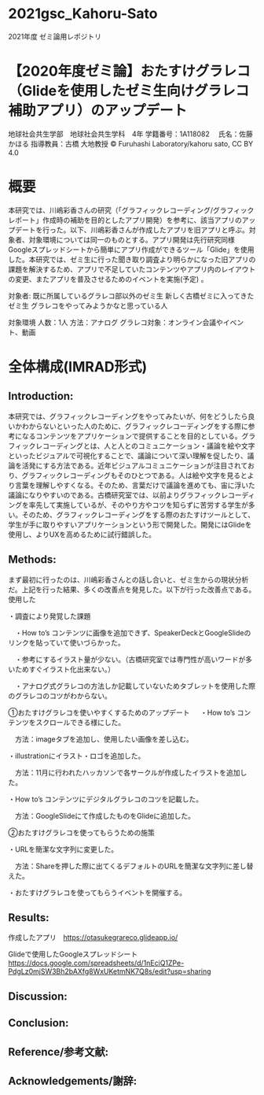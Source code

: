 # 2021gsc_Kahoru-Sato
2021年度 ゼミ論用レポジトリ

# 【2020年度ゼミ論】おたすけグラレコ（Glideを使用したゼミ生向けグラレコ補助アプリ）のアップデート


地球社会共生学部　地球社会共生学科　4年
学籍番号：1A118082 　氏名：佐藤かほる
指導教員：古橋 大地教授
© Furuhashi Laboratory/kahoru sato, CC BY 4.0

# 概要
本研究では、川嶋彩香さんの研究（「グラフィックレコーディング/グラフィックレポート」作成時の補助を目的としたアプリ開発）を参考に、該当アプリのアップデートを行った。以下、川嶋彩香さんが作成したアプリを旧アプリと呼ぶ。対象者、対象環境については同一のものとする。アプリ開発は先行研究同様Googleスプレッドシートから簡単にアプリ作成ができるツール「Glide」を使用した。本研究では、ゼミ生に行った聞き取り調査より明らかになった旧アプリの課題を解決するため、アプリで不足していたコンテンツやアプリ内のレイアウトの変更、またアプリを普及させるためのイベントを実施(予定)
。
 
 
対象者:
既に所属しているグラレコ部以外のゼミ生
新しく古橋ゼミに入ってきたゼミ生
グラレコをやってみようかなと思っている人

対象環境
人数：1人
方法：アナログ
グラレコ対象：オンライン会議やイベント、動画

# 全体構成(IMRAD形式)

## Introduction:
本研究では、グラフィックレコーディングをやってみたいが、何をどうしたら良いかわからないといった人のために、グラフィックレコーディングをする際に参考になるコンテンツをアプリケーションで提供することを目的としている。グラフィックレコーディングとは、人と人とのコミュニケーション・議論を絵や文字といったビジュアルで可視化することで、議論について深い理解を促したり、議論を活発にする方法である。近年ビジュアルコミュニケーションが注目されており、グラフィックレコーディングもそのひとつである。人は絵や文字を見るとより言葉を理解しやすくなる。そのため、言葉だけで議論を進めても、宙に浮いた議論になりやすいのである。古橋研究室では、以前よりグラフィックレコーディングを率先して実施しているが、そのやり方やコツを知らずに苦労する学生が多い。そのため、グラフィックレコーディングをする際のおたすけツールとして、学生が手に取りやすいアプリケーションという形で開発した。開発にはGlideを使用し、よりUXを高めるために試行錯誤した。

## Methods:
まず最初に行ったのは、川嶋彩香さんとの話し合いと、ゼミ生からの現状分析だ。上記を行った結果、多くの改善点を発見した。以下が行った改善点である。
使用した

・調査により発覚した課題

　・How to’s コンテンツに画像を追加できず、SpeakerDeckとGoogleSlideのリンクを貼っていて使いづらかった。
 
　・参考にするイラスト量が少ない。（古橋研究室では専門性が高いワードが多いためすぐイラスト化出来ない。）
 
　・アナログ式グラレコの方法しか記載していないためタブレットを使用した際のグラレコのコツがわからない。

①おたすけグラレコを使いやすくするためのアップデート
　
・How to’s コンテンツをスクロールできる様にした。

　方法：imageタブを追加し、使用したい画像を差し込む。
 
・illustrationにイラスト・ロゴを追加した。

　方法：11月に行われたハッカソンで各サークルが作成したイラストを追加した。
 
・How to’s コンテンツにデジタルグラレコのコツを記載した。

　方法：GoogleSlideにて作成したものをGlideに追加した。


②おたすけグラレコを使ってもらうための施策

・URLを簡潔な文字列に変更した。

　方法：Shareを押した際に出てくるデフォルトのURLを簡潔な文字列に差し替えた。
 
・おたすけグラレコを使ってもらうイベントを開催する。






## Results:
作成したアプリ　https://otasukegrareco.glideapp.io/

Glideで使用したGoogleスプレッドシート　https://docs.google.com/spreadsheets/d/1nEciQ1ZPe-PdgLz0mjSW3Bh2bAXfg8WxUKetmNK7Q8s/edit?usp=sharing





## Discussion:




## Conclusion:

## Reference/参考文献:


## Acknowledgements/謝辞:

